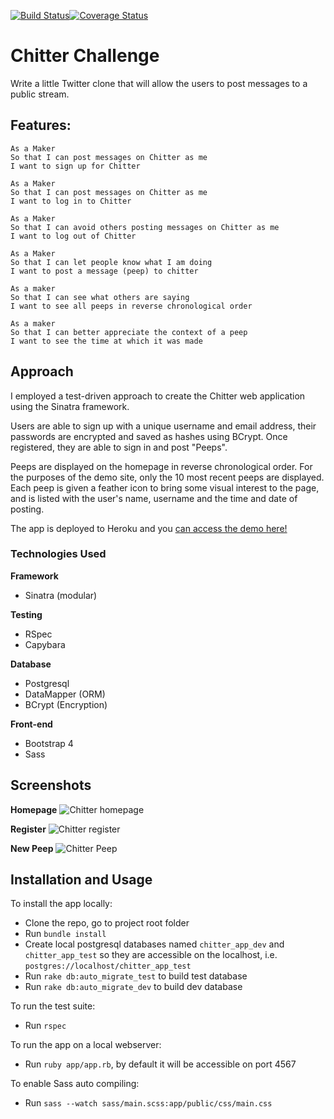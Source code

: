 [![Build Status](https://travis-ci.org/rkclark/chitter-challenge.svg?branch=master)](https://travis-ci.org/rkclark/chitter-challenge)[![Coverage Status](https://coveralls.io/repos/github/rkclark/chitter-challenge/badge.svg?branch=master)](https://coveralls.io/github/rkclark/chitter-challenge?branch=master)

Chitter Challenge
=================

Write a little Twitter clone that will allow the users to post messages to a public stream.

Features:
-------

```
As a Maker
So that I can post messages on Chitter as me
I want to sign up for Chitter

As a Maker
So that I can post messages on Chitter as me
I want to log in to Chitter

As a Maker
So that I can avoid others posting messages on Chitter as me
I want to log out of Chitter

As a Maker
So that I can let people know what I am doing  
I want to post a message (peep) to chitter

As a maker
So that I can see what others are saying  
I want to see all peeps in reverse chronological order

As a maker
So that I can better appreciate the context of a peep
I want to see the time at which it was made
```

## Approach

I employed a test-driven approach to create the Chitter web application using the Sinatra framework.

Users are able to sign up with a unique username and email address, their passwords are encrypted and saved as hashes using BCrypt. Once registered, they are able to sign in and post "Peeps".

Peeps are displayed on the homepage in reverse chronological order. For the purposes of the demo site, only the 10 most recent peeps are displayed. Each peep is given a feather icon to bring some visual interest to the page, and is listed with the user's name, username and the time and date of posting.

The app is deployed to Heroku and you [can access the demo here!](https://rkclark-chitter.herokuapp.com/)

### Technologies Used

**Framework**
- Sinatra (modular)

**Testing**
- RSpec
- Capybara

**Database**
- Postgresql
- DataMapper (ORM)
- BCrypt (Encryption)

**Front-end**
- Bootstrap 4
- Sass

## Screenshots

**Homepage**
![Chitter homepage](https://github.com/rkclark/chitter-challenge/blob/master/screenshots/chitter_home2.png)

**Register**
![Chitter register](https://github.com/rkclark/chitter-challenge/blob/master/screenshots/chitter_register2.png)

**New Peep**
![Chitter Peep](https://github.com/rkclark/chitter-challenge/blob/master/screenshots/chitter_peep2.png)

## Installation and Usage

To install the app locally:

- Clone the repo, go to project root folder
- Run `bundle install`
- Create local postgresql databases named `chitter_app_dev` and `chitter_app_test` so they are accessible on the localhost, i.e. `postgres://localhost/chitter_app_test`
- Run `rake db:auto_migrate_test` to build test database
- Run `rake db:auto_migrate_dev` to build dev database

To run the test suite:
- Run `rspec`

To run the app on a local webserver:
- Run `ruby app/app.rb`, by default it will be accessible on port 4567

To enable Sass auto compiling:
- Run `sass --watch sass/main.scss:app/public/css/main.css`
